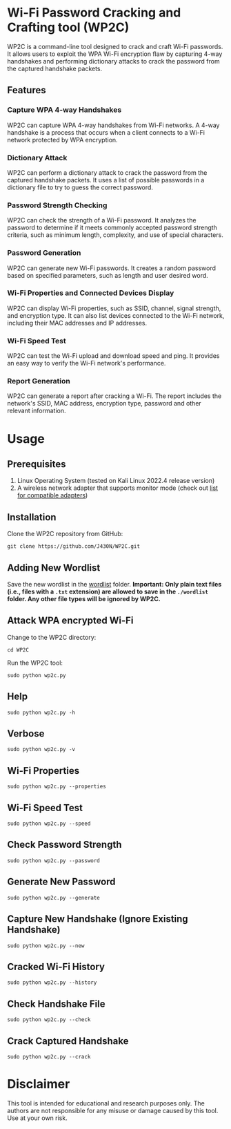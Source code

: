 # Wi-Fi Password Cracking and Crafting tool (WP2C)
WP2C is a command-line tool designed to crack and craft Wi-Fi passwords. It allows users to exploit the WPA Wi-Fi encryption flaw by capturing 4-way handshakes and performing dictionary attacks to crack the password from the captured handshake packets. 

## Features
### Capture WPA 4-way Handshakes
WP2C can capture WPA 4-way handshakes from Wi-Fi networks. A 4-way handshake is a process that occurs when a client connects to a Wi-Fi network protected by WPA encryption.

### Dictionary Attack
WP2C can perform a dictionary attack to crack the password from the captured handshake packets. It uses a list of possible passwords in a dictionary file to try to guess the correct password.

### Password Strength Checking
WP2C can check the strength of a Wi-Fi password. It analyzes the password to determine if it meets commonly accepted password strength criteria, such as minimum length, complexity, and use of special characters.

### Password Generation
WP2C can generate new Wi-Fi passwords. It creates a random password based on specified parameters, such as length and user desired word.

### Wi-Fi Properties and Connected Devices Display
WP2C can display Wi-Fi properties, such as SSID, channel, signal strength, and encryption type. It can also list devices connected to the Wi-Fi network, including their MAC addresses and IP addresses.

### Wi-Fi Speed Test
WP2C can test the Wi-Fi upload and download speed and ping. It provides an easy way to verify the Wi-Fi network's performance.

### Report Generation
WP2C can generate a report after cracking a Wi-Fi. The report includes the network's SSID, MAC address, encryption type, password and other relevant information.


# Usage
## Prerequisites
1. Linux Operating System (tested on Kali Linux 2022.4 release version)
2. A wireless network adapter that supports monitor mode (check out [list for compatible adapters](https://deviwiki.com/wiki/List_of_Wireless_Adapters_That_Support_Monitor_Mode_and_Packet_Injection))

## Installation
Clone the WP2C repository from GitHub:

```
git clone https://github.com/J430N/WP2C.git
```

## Adding New Wordlist
Save the new wordlist in the [wordlist](https://github.com/J430N/WP2C/tree/master/wordlist) folder.
**Important: Only plain text files (i.e., files with a `.txt` extension) are allowed to save in the `./wordlist` folder. Any other file types will be ignored by WP2C.**

## Attack WPA encrypted Wi-Fi
Change to the WP2C directory:
```
cd WP2C
```
Run the WP2C tool:
```
sudo python wp2c.py
```

## Help
```
sudo python wp2c.py -h
```

## Verbose
```
sudo python wp2c.py -v
```

## Wi-Fi Properties
```
sudo python wp2c.py --properties
```

## Wi-Fi Speed Test
```
sudo python wp2c.py --speed
```

## Check Password Strength
```
sudo python wp2c.py --password
```

## Generate New Password
```
sudo python wp2c.py --generate
```

## Capture New Handshake (Ignore Existing Handshake)
```
sudo python wp2c.py --new
```

## Cracked Wi-Fi History
```
sudo python wp2c.py --history
```

## Check Handshake File
```
sudo python wp2c.py --check
```
## Crack Captured Handshake
```
sudo python wp2c.py --crack
```

# Disclaimer
This tool is intended for educational and research purposes only. The authors are not responsible for any misuse or damage caused by this tool. Use at your own risk.